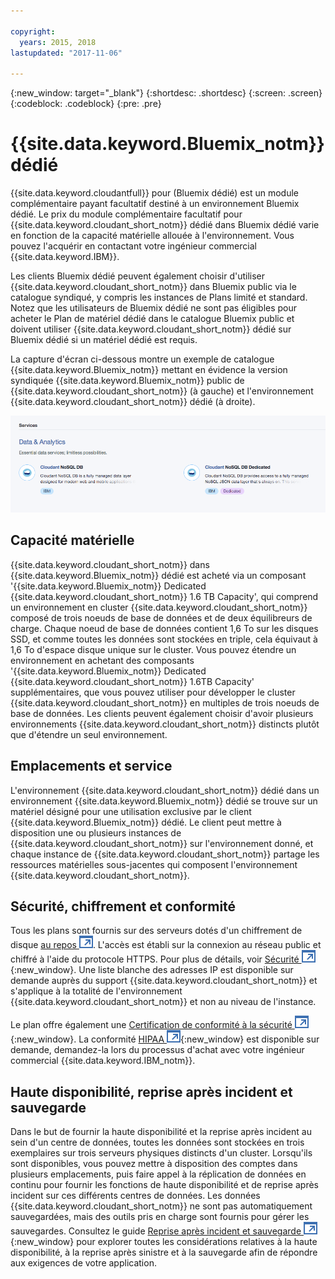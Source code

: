 ```yaml
---

copyright:
  years: 2015, 2018
lastupdated: "2017-11-06"

---
```


{:new_window: target="_blank"}
{:shortdesc: .shortdesc}
{:screen: .screen}
{:codeblock: .codeblock}
{:pre: .pre}

<!-- Acrolinx: 2017-02-23 -->

# {{site.data.keyword.Bluemix_notm}} dédié

{{site.data.keyword.cloudantfull}} pour (Bluemix dédié) est un module complémentaire payant facultatif destiné à un environnement Bluemix dédié. Le prix du module complémentaire facultatif pour {{site.data.keyword.cloudant_short_notm}} dédié dans Bluemix dédié varie en fonction de la capacité matérielle allouée à l'environnement. Vous pouvez l'acquérir en contactant votre ingénieur commercial {{site.data.keyword.IBM}}.   

Les clients Bluemix dédié peuvent également choisir d'utiliser {{site.data.keyword.cloudant_short_notm}} dans Bluemix public via le catalogue syndiqué, y compris les instances de Plans limité et standard. Notez que les utilisateurs de Bluemix dédié ne sont pas éligibles pour acheter le Plan de matériel dédié dans le catalogue Bluemix public et doivent utiliser {{site.data.keyword.cloudant_short_notm}} dédié sur Bluemix dédié si un matériel dédié est requis.    

La capture d'écran ci-dessous montre un exemple de catalogue {{site.data.keyword.Bluemix_notm}} mettant en évidence la version syndiquée {{site.data.keyword.Bluemix_notm}} public de {{site.data.keyword.cloudant_short_notm}} (à gauche) et l'environnement {{site.data.keyword.cloudant_short_notm}} dédié (à droite).  

![Catalogue {{site.data.keyword.cloudant_short_notm}}](../images/bluemix_catalog.png)

## Capacité matérielle 

{{site.data.keyword.cloudant_short_notm}} dans {{site.data.keyword.Bluemix_notm}} dédié est acheté via un composant '{{site.data.keyword.Bluemix_notm}} Dedicated {{site.data.keyword.cloudant_short_notm}} 1.6 TB Capacity', qui comprend un environnement en cluster {{site.data.keyword.cloudant_short_notm}} composé de trois noeuds de base de données et de deux équilibreurs de charge. Chaque noeud de base de données contient 1,6 To sur les disques SSD, et comme toutes les données sont stockées en triple, cela équivaut à 1,6 To d'espace disque unique sur le cluster. Vous pouvez étendre un environnement en achetant des composants '{{site.data.keyword.Bluemix_notm}} Dedicated {{site.data.keyword.cloudant_short_notm}} 1.6TB Capacity' supplémentaires, que vous pouvez utiliser pour développer le cluster {{site.data.keyword.cloudant_short_notm}} en multiples de trois noeuds de base de données. Les clients peuvent également choisir d'avoir plusieurs environnements {{site.data.keyword.cloudant_short_notm}} distincts plutôt que d'étendre un seul environnement. 

## Emplacements et service 

L'environnement {{site.data.keyword.cloudant_short_notm}} dédié dans un environnement {{site.data.keyword.Bluemix_notm}} dédié se trouve sur un matériel désigné pour une utilisation exclusive par le client {{site.data.keyword.Bluemix_notm}} dédié. Le client peut mettre à disposition une ou plusieurs instances de {{site.data.keyword.cloudant_short_notm}} sur l'environnement donné, et chaque instance de {{site.data.keyword.cloudant_short_notm}} partage les ressources matérielles sous-jacentes qui composent l'environnement {{site.data.keyword.cloudant_short_notm}}. 

## Sécurité, chiffrement et conformité 

Tous les plans sont fournis sur des serveurs dotés d'un chiffrement de disque [ au repos ![Icône de lien externe](../images/launch-glyph.svg "Icône de lien externe")](https://en.wikipedia.org/wiki/Data_at_rest). L'accès est établi sur la connexion au réseau public et chiffré à l'aide du protocole HTTPS. Pour plus de détails, voir [Sécurité ![Icône de lien externe](../images/launch-glyph.svg "Icône de lien externe")](https://console.bluemix.net/docs/services/Cloudant/offerings/security.html#security){:new_window}. Une liste blanche des adresses IP est disponible sur demande auprès du support {{site.data.keyword.cloudant_short_notm}} et s'applique à la totalité de l'environnement {{site.data.keyword.cloudant_short_notm}} et non au niveau de l'instance. 

Le plan offre également une [Certification de conformité à la sécurité ![Icône de lien externe](../images/launch-glyph.svg "Icône de lien externe")](https://console.bluemix.net/docs/services/Cloudant/offerings/compliance.html#cloudant-security-compliance){:new_window}. La conformité [HIPAA ![Icône de lien externe](../images/launch-glyph.svg "Icône de lien externe")](https://en.wikipedia.org/wiki/Health_Insurance_Portability_and_Accountability_Act){:new_window} est disponible sur demande, demandez-la lors du processus d'achat avec votre ingénieur commercial {{site.data.keyword.IBM_notm}}. 

## Haute disponibilité, reprise après incident et sauvegarde 

Dans le but de fournir la haute disponibilité et la reprise après incident au sein d'un centre de données, toutes les données sont stockées en trois exemplaires sur trois serveurs physiques distincts d'un cluster. Lorsqu'ils sont disponibles, vous pouvez mettre à disposition des comptes dans plusieurs emplacements, puis faire appel à la réplication de données en continu pour fournir les fonctions de haute disponibilité et de reprise après incident sur ces différents centres de données. Les données {{site.data.keyword.cloudant_short_notm}} ne sont pas automatiquement sauvegardées, mais des outils pris en charge sont fournis pour gérer les sauvegardes. Consultez le guide [Reprise après incident et sauvegarde ![Icône de lien externe](../images/launch-glyph.svg "Icône de lien externe")](https://console.bluemix.net/docs/services/Cloudant/guides/disaster-recovery-and-backup.html#disaster-recovery-and-backup){:new_window} pour explorer toutes les considérations relatives à la haute disponibilité, à la reprise après sinistre et à la sauvegarde afin de répondre aux exigences de votre application.
